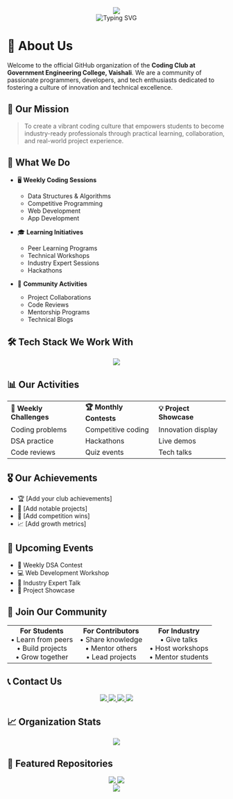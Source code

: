 <div align="center">
  <img src="https://capsule-render.vercel.app/api?type=waving&color=gradient&customColorList=12&height=200&section=header&text=Coding%20Club%20GEC%20Vaishali&fontSize=50&fontAlignY=35&desc=Where%20Code%20Meets%20Creativity&descAlignY=55"/>
</div>

<div align="center">
  <img src="https://readme-typing-svg.demolab.com?font=Fira+Code&weight=600&size=25&duration=3000&pause=1000&color=3C96D2&center=true&vCenter=true&width=600&lines=Welcome+to+GEC+Vaishali's+Coding+Community!;Learn+%7C+Code+%7C+Innovate;Building+Tomorrow's+Tech+Leaders" alt="Typing SVG" />
</div>

# 🚀 About Us

Welcome to the official GitHub organization of the **Coding Club at Government Engineering College, Vaishali**. We are a community of passionate programmers, developers, and tech enthusiasts dedicated to fostering a culture of innovation and technical excellence.

## 🎯 Our Mission
> To create a vibrant coding culture that empowers students to become industry-ready professionals through practical learning, collaboration, and real-world project experience.

## 💫 What We Do

- 🖥️ **Weekly Coding Sessions**
  - Data Structures & Algorithms
  - Competitive Programming
  - Web Development
  - App Development

- 🎓 **Learning Initiatives**
  - Peer Learning Programs
  - Technical Workshops
  - Industry Expert Sessions
  - Hackathons

- 👥 **Community Activities**
  - Project Collaborations
  - Code Reviews
  - Mentorship Programs
  - Technical Blogs

## 🛠️ Tech Stack We Work With

<div align="center">
  <img src="https://skillicons.dev/icons?i=c,cpp,java,python,js,react,nodejs,html,css,mongodb,mysql,git,github,vscode&perline=7" />
</div>

## 📊 Our Activities

<div align="center">
  <table>
    <tr>
      <td><b>🎯 Weekly Challenges</b></td>
      <td><b>🏆 Monthly Contests</b></td>
      <td><b>💡 Project Showcase</b></td>
    </tr>
    <tr>
      <td>Coding problems</td>
      <td>Competitive coding</td>
      <td>Innovation display</td>
    </tr>
    <tr>
      <td>DSA practice</td>
      <td>Hackathons</td>
      <td>Live demos</td>
    </tr>
    <tr>
      <td>Code reviews</td>
      <td>Quiz events</td>
      <td>Tech talks</td>
    </tr>
  </table>
</div>

## 🎖️ Our Achievements

- 🏆 [Add your club achievements]
- 🌟 [Add notable projects]
- 🎯 [Add competition wins]
- 📈 [Add growth metrics]

## 📅 Upcoming Events

- 🎯 Weekly DSA Contest
- 💻 Web Development Workshop
- 🤝 Industry Expert Talk
- 🚀 Project Showcase

## 🤝 Join Our Community

<div align="center">
  <table>
    <tr>
      <td align="center">
        <b>For Students</b>
        <br>
        • Learn from peers
        <br>
        • Build projects
        <br>
        • Grow together
      </td>
      <td align="center">
        <b>For Contributors</b>
        <br>
        • Share knowledge
        <br>
        • Mentor others
        <br>
        • Lead projects
      </td>
      <td align="center">
        <b>For Industry</b>
        <br>
        • Give talks
        <br>
        • Host workshops
        <br>
        • Mentor students
      </td>
    </tr>
  </table>
</div>

## 📞 Contact Us

<div align="center">
  <a href="mailto:[your-email]">
    <img src="https://img.shields.io/badge/Email-D14836?style=for-the-badge&logo=gmail&logoColor=white" />
  </a>
  <a href="[linkedin-url]">
    <img src="https://img.shields.io/badge/LinkedIn-0077B5?style=for-the-badge&logo=linkedin&logoColor=white" />
  </a>
  <a href="[instagram-url]">
    <img src="https://img.shields.io/badge/Instagram-E4405F?style=for-the-badge&logo=instagram&logoColor=white" />
  </a>
  <a href="[discord-invite]">
    <img src="https://img.shields.io/badge/Discord-7289DA?style=for-the-badge&logo=discord&logoColor=white" />
  </a>
</div>

## 📈 Organization Stats

<div align="center">
  <img src="https://github-readme-stats.vercel.app/api/top-langs/?username=your-org-name&layout=compact&theme=tokyonight" />
</div>

## 🌟 Featured Repositories

<div align="center">
  <a href="[repo-link]">
    <img src="https://github-readme-stats.vercel.app/api/pin/?username=your-org-name&repo=repo-name&theme=tokyonight" />
  </a>
  <a href="[repo-link]">
    <img src="https://github-readme-stats.vercel.app/api/pin/?username=your-org-name&repo=repo-name&theme=tokyonight" />
  </a>
</div>

<div align="center">
  <img src="https://capsule-render.vercel.app/api?type=waving&color=gradient&customColorList=12&height=100&section=footer"/>
</div>
